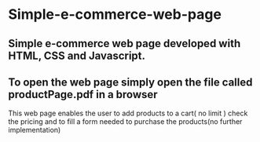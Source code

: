 # Simple-e-commerce-web-page
Simple e-commerce web page developed with HTML, CSS and Javascript.
-----------------------------------------------------------------------------
To open the web page simply open the file called productPage.pdf in a browser
-----------------------------------------------------------------------------
This web page enables the user to add products to a cart( no limit ) check the 
pricing and to fill a form needed to purchase the products(no further implementation)
